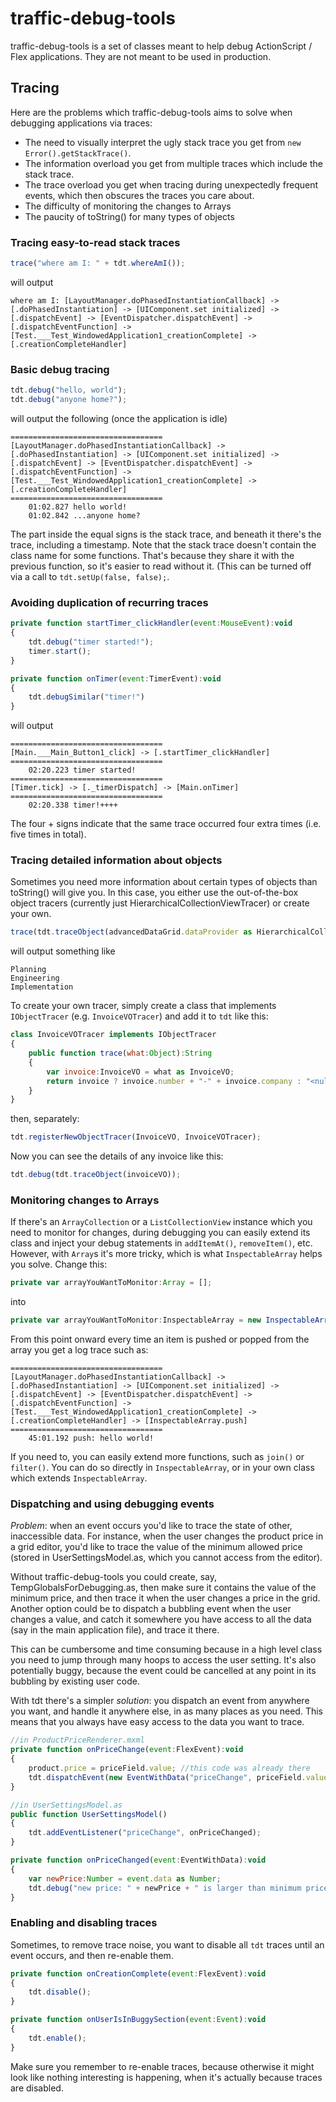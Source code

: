 # traffic-debug-tools

traffic-debug-tools is a set of classes meant to help debug ActionScript / Flex applications. They are not meant to be used in production.

## Tracing
Here are the problems which traffic-debug-tools aims to solve when debugging applications via traces:
* The need to visually interpret the ugly stack trace you get from `new Error().getStackTrace()`.
* The information overload you get from multiple traces which include the stack trace.
* The trace overload you get when tracing during unexpectedly frequent events, which then obscures the traces you care about.
* The difficulty of monitoring the changes to Arrays
* The paucity of toString() for many types of objects

### Tracing easy-to-read stack traces

```javascript
trace("where am I: " + tdt.whereAmI());
```

will output

```
where am I: [LayoutManager.doPhasedInstantiationCallback] -> [.doPhasedInstantiation] -> [UIComponent.set initialized] -> [.dispatchEvent] -> [EventDispatcher.dispatchEvent] -> [.dispatchEventFunction] -> [Test.___Test_WindowedApplication1_creationComplete] -> [.creationCompleteHandler]
```

### Basic debug tracing

```javascript
tdt.debug("hello, world");
tdt.debug("anyone home?");
```

will output the following (once the application is idle)

```
==================================
[LayoutManager.doPhasedInstantiationCallback] -> [.doPhasedInstantiation] -> [UIComponent.set initialized] -> [.dispatchEvent] -> [EventDispatcher.dispatchEvent] -> [.dispatchEventFunction] -> [Test.___Test_WindowedApplication1_creationComplete] -> [.creationCompleteHandler]
==================================
	01:02.827 hello world!
	01:02.842 ...anyone home?
```

The part inside the equal signs is the stack trace, and beneath it there's the trace, including a timestamp.
Note that the stack trace doesn't contain the class name for some functions. That's because they share it with the previous function, so it's easier to read without it. (This can be turned off via a call to ```tdt.setUp(false, false);```.

### Avoiding duplication of recurring traces

```javascript
private function startTimer_clickHandler(event:MouseEvent):void
{
    tdt.debug("timer started!");
    timer.start();
}

private function onTimer(event:TimerEvent):void
{
    tdt.debugSimilar("timer!")
}
```

will output

```
==================================
[Main.___Main_Button1_click] -> [.startTimer_clickHandler]
==================================
	02:20.223 timer started!
==================================
[Timer.tick] -> [._timerDispatch] -> [Main.onTimer]
==================================
	02:20.338 timer!++++
```

The four + signs indicate that the same trace occurred four extra times (i.e. five times in total).

### Tracing detailed information about objects
Sometimes you need more information about certain types of objects than toString() will give you. In this case, you either use the out-of-the-box object tracers (currently just HierarchicalCollectionViewTracer) or create your own.
```javascript
trace(tdt.traceObject(advancedDataGrid.dataProvider as HierarchicalCollectionView));
```

will output something like

```
Planning
Engineering
Implementation
```

To create your own tracer, simply create a class that implements ```IObjectTracer``` (e.g. ```InvoiceVOTracer```) and add it to ```tdt``` like this:
```javascript
class InvoiceVOTracer implements IObjectTracer
{
    public function trace(what:Object):String
    {
        var invoice:InvoiceVO = what as InvoiceVO;
        return invoice ? invoice.number + "-" + invoice.company : "<null>";
    }
}
```

then, separately:

```javascript
tdt.registerNewObjectTracer(InvoiceVO, InvoiceVOTracer);
```

Now you can see the details of any invoice like this:

```javascript
tdt.debug(tdt.traceObject(invoiceVO));
```

### Monitoring changes to Arrays
If there's an `ArrayCollection` or a `ListCollectionView` instance which you need to monitor for changes, during debugging you can easily extend its class and inject your debug statements in `addItemAt()`, `removeItem()`, etc. However, with `Array`s it's more tricky, which is what `InspectableArray` helps you solve. Change this:

```javascript
private var arrayYouWantToMonitor:Array = [];
```

into

```javascript
private var arrayYouWantToMonitor:InspectableArray = new InspectableArray();
```

From this point onward every time an item is pushed or popped from the array you get a log trace such as:

```
==================================
[LayoutManager.doPhasedInstantiationCallback] -> [.doPhasedInstantiation] -> [UIComponent.set initialized] -> [.dispatchEvent] -> [EventDispatcher.dispatchEvent] -> [.dispatchEventFunction] -> [Test.___Test_WindowedApplication1_creationComplete] -> [.creationCompleteHandler] -> [InspectableArray.push]
==================================
	45:01.192 push: hello world!
```

If you need to, you can easily extend more functions, such as `join()` or `filter()`. You can do so directly in `InspectableArray`, or in your own class which extends `InspectableArray`.

### Dispatching and using debugging events
*Problem*: when an event occurs you'd like to trace the state of other, inaccessible data. For instance, when the user changes the product price in a grid editor, you'd like to trace the value of the minimum allowed price (stored in UserSettingsModel.as, which you cannot access from the editor).

Without traffic-debug-tools you could create, say, TempGlobalsForDebugging.as, then make sure it contains the value of the minimum price, and then trace it when the user changes a price in the grid. Another option could be to dispatch a bubbling event when the user changes a value, and catch it somewhere you have access to all the data (say in the main application file), and trace it there.

This can be cumbersome and time consuming because in a high level class you need to jump through many hoops to access the user setting. It's also potentially buggy, because the event could be cancelled at any point in its bubbling by existing user code.

With tdt there's a simpler *solution*: you dispatch an event from anywhere you want, and handle it anywhere else, in as many places as you need. This means that you always have easy access to the data you want to trace.

```javascript
//in ProductPriceRenderer.mxml
private function onPriceChange(event:FlexEvent):void
{
	product.price = priceField.value; //this code was already there
	tdt.dispatchEvent(new EventWithData("priceChange", priceField.value));
}

//in UserSettingsModel.as
public function UserSettingsModel()
{
	tdt.addEventListener("priceChange", onPriceChanged);
}

private function onPriceChanged(event:EventWithData):void
{
	var newPrice:Number = event.data as Number;
	tdt.debug("new price: " + newPrice + " is larger than minimum price: " + (newPrice < this.minimumPrice));
}
```

### Enabling and disabling traces
Sometimes, to remove trace noise, you want to disable all ```tdt``` traces until an event occurs, and then re-enable them.

```javascript
private function onCreationComplete(event:FlexEvent):void
{
	tdt.disable();
}

private function onUserIsInBuggySection(event:Event):void
{
	tdt.enable();
}
```
Make sure you remember to re-enable traces, because otherwise it might look like nothing interesting is happening, when it's actually because traces are disabled.